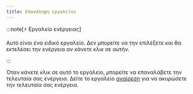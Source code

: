 ```yaml
---
title: Επανάληψη εργαλείου
---
```


:::note[⚡ Εργαλείο ενέργειας]

Αυτό είναι ένα ειδικό εργαλείο.
Δεν μπορείτε να την επιλέξετε και θα εκτελέσει την ενέργεια αν κάνετε κλικ σε αυτήν.

:::

Όταν κάνετε κλικ σε αυτό το εργαλείο, μπορείτε να επαναλάβετε την τελευταία σας ενέργεια.
Δείτε το εργαλείο [αναίρεση](../αναίρεση) για να ακυρώσετε την τελευταία σας ενέργεια.
